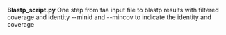 **Blastp_script.py**
One step from faa input file to blastp results with filtered coverage and identity
--minid and --mincov to indicate the identity and coverage
